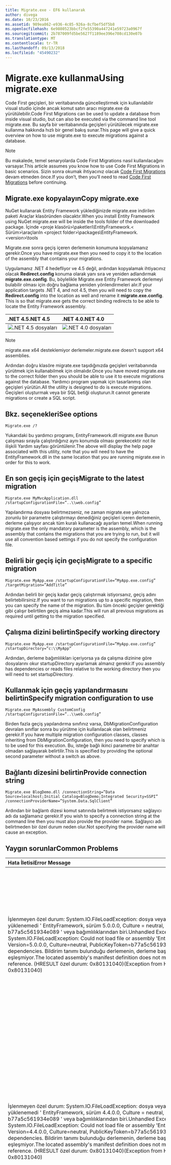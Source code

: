 ```yaml
---
title: Migrate.exe - EF6 kullanarak
author: divega
ms.date: 10/23/2016
ms.assetid: 989ea862-e936-4c85-926a-8cfbef5df5b8
ms.openlocfilehash: 6e9880523bbcf2fe55390a447241e59723a0967f
ms.sourcegitcommit: 2b787009fd5be5627f1189ee396e708cd130e07b
ms.translationtype: MT
ms.contentlocale: tr-TR
ms.lasthandoff: 09/13/2018
ms.locfileid: "45490232"
---
```

# <a name="using-migrateexe"></a><span data-ttu-id="a626c-102">Migrate.exe kullanma</span><span class="sxs-lookup"><span data-stu-id="a626c-102">Using migrate.exe</span></span>
<span data-ttu-id="a626c-103">Code First geçişleri, bir veritabanında güncelleştirmek için kullanılabilir visual studio içinde ancak komut satırı aracı migrate.exe da yürütülebilir.</span><span class="sxs-lookup"><span data-stu-id="a626c-103">Code First Migrations can be used to update a database from inside visual studio, but can also be executed via the command line tool migrate.exe.</span></span> <span data-ttu-id="a626c-104">Bu sayfa bir veritabanında geçişleri yürütülecek migrate.exe kullanma hakkında hızlı bir genel bakış sunar.</span><span class="sxs-lookup"><span data-stu-id="a626c-104">This page will give a quick overview on how to use migrate.exe to execute migrations against a database.</span></span>

> [!NOTE]
> <span data-ttu-id="a626c-105">Bu makalede, temel senaryolarda Code First Migrations nasıl kullanılacağını varsayar.</span><span class="sxs-lookup"><span data-stu-id="a626c-105">This article assumes you know how to use Code First Migrations in basic scenarios.</span></span> <span data-ttu-id="a626c-106">Sizin sonra okumak ihtiyacınız olacak [Code First Migrations](~/ef6/modeling/code-first/migrations/index.md) devam etmeden önce.</span><span class="sxs-lookup"><span data-stu-id="a626c-106">If you don’t, then you’ll need to read [Code First Migrations](~/ef6/modeling/code-first/migrations/index.md) before continuing.</span></span>

## <a name="copy-migrateexe"></a><span data-ttu-id="a626c-107">Migrate.exe kopyalayın</span><span class="sxs-lookup"><span data-stu-id="a626c-107">Copy migrate.exe</span></span>

<span data-ttu-id="a626c-108">NuGet kullanarak Entity Framework yüklediğinizde migrate.exe indirilen paketi Araçlar klasöründen olacaktır.</span><span class="sxs-lookup"><span data-stu-id="a626c-108">When you install Entity Framework using NuGet migrate.exe will be inside the tools folder of the downloaded package.</span></span> <span data-ttu-id="a626c-109">İçinde &lt;proje klasörü&gt;\\paketleri\\EntityFramework.&lt; Sürüm&gt;\\araçları</span><span class="sxs-lookup"><span data-stu-id="a626c-109">In &lt;project folder&gt;\\packages\\EntityFramework.&lt;version&gt;\\tools</span></span>

<span data-ttu-id="a626c-110">Migrate.exe sonra geçiş içeren derlemenin konumuna kopyalamanız gerekir.</span><span class="sxs-lookup"><span data-stu-id="a626c-110">Once you have migrate.exe then you need to copy it to the location of the assembly that contains your migrations.</span></span>

<span data-ttu-id="a626c-111">Uygulamanız .NET 4 hedefliyor ve 4.5 değil, ardından kopyalamak ihtiyacınız olacak **Redirect.config** konuma olarak yanı sıra ve yeniden adlandırmak **migrate.exe.config**. Bu, böylelikle Migrate.exe Entity Framework derlemeyi bulabilir olması için doğru bağlama yeniden yönlendirmeleri alır.</span><span class="sxs-lookup"><span data-stu-id="a626c-111">If your application targets .NET 4, and not 4.5, then you will need to copy the **Redirect.config** into the location as well and rename it **migrate.exe.config**. This is so that migrate.exe gets the correct binding redirects to be able to locate the Entity Framework assembly.</span></span>

| <span data-ttu-id="a626c-112">.NET 4.5</span><span class="sxs-lookup"><span data-stu-id="a626c-112">.NET 4.5</span></span>                                   | <span data-ttu-id="a626c-113">.NET 4.0</span><span class="sxs-lookup"><span data-stu-id="a626c-113">.NET 4.0</span></span>                                   |
|:-------------------------------------------|:-------------------------------------------|
| ![.NET 4.5 dosyaları](~/ef6/media/net45files.png)  | ![.NET 4.0 dosyaları](~/ef6/media/net40files.png)  |

> [!NOTE]
> <span data-ttu-id="a626c-116">migrate.exe x64 desteklemiyor derlemeler.</span><span class="sxs-lookup"><span data-stu-id="a626c-116">migrate.exe doesn't support x64 assemblies.</span></span>

<span data-ttu-id="a626c-117">Ardından doğru klasöre migrate.exe taşıdığınızda geçişleri veritabanında yürütmek için kullanabilmek için olmalıdır.</span><span class="sxs-lookup"><span data-stu-id="a626c-117">Once you have moved migrate.exe to the correct folder then you should be able to use it to execute migrations against the database.</span></span> <span data-ttu-id="a626c-118">Yardımcı program yapmak için tasarlanmış olan geçişleri yürütün.</span><span class="sxs-lookup"><span data-stu-id="a626c-118">All the utility is designed to do is execute migrations.</span></span> <span data-ttu-id="a626c-119">Geçişleri oluşturmak veya bir SQL betiği oluşturun.</span><span class="sxs-lookup"><span data-stu-id="a626c-119">It cannot generate migrations or create a SQL script.</span></span>

## <a name="see-options"></a><span data-ttu-id="a626c-120">Bkz. seçenekleri</span><span class="sxs-lookup"><span data-stu-id="a626c-120">See options</span></span>

``` console
Migrate.exe /?
```

<span data-ttu-id="a626c-121">Yukarıdaki bu yardımcı programı, EntityFramework.dll migrate.exe Bunun çalışması sırayla çalıştırdığınız aynı konumda olması gerekecektir not ile ilişkili Yardım sayfası görüntülenir.</span><span class="sxs-lookup"><span data-stu-id="a626c-121">The above will display the help page associated with this utility, note that you will need to have the EntityFramework.dll in the same location that you are running migrate.exe in order for this to work.</span></span>

## <a name="migrate-to-the-latest-migration"></a><span data-ttu-id="a626c-122">En son geçiş için geçiş</span><span class="sxs-lookup"><span data-stu-id="a626c-122">Migrate to the latest migration</span></span>

``` console
Migrate.exe MyMvcApplication.dll /startupConfigurationFile=”..\\web.config”
```

<span data-ttu-id="a626c-123">Yapılandırma dosyası belirtmezseniz, ne zaman migrate.exe yalnızca zorunlu bir parametre çalıştırmayı denediğiniz geçişleri içeren derlemenin, derleme çalışıyor ancak tüm kuralı kullanacağı ayarları temel.</span><span class="sxs-lookup"><span data-stu-id="a626c-123">When running migrate.exe the only mandatory parameter is the assembly, which is the assembly that contains the migrations that you are trying to run, but it will use all convention based settings if you do not specify the configuration file.</span></span>

## <a name="migrate-to-a-specific-migration"></a><span data-ttu-id="a626c-124">Belirli bir geçiş için geçiş</span><span class="sxs-lookup"><span data-stu-id="a626c-124">Migrate to a specific migration</span></span>

``` console
Migrate.exe MyApp.exe /startupConfigurationFile=”MyApp.exe.config” /targetMigration=”AddTitle”
```

<span data-ttu-id="a626c-125">Ardından belirli bir geçiş kadar geçiş çalıştırmak istiyorsanız, geçiş adını belirtebilirsiniz.</span><span class="sxs-lookup"><span data-stu-id="a626c-125">If you want to run migrations up to a specific migration, then you can specify the name of the migration.</span></span> <span data-ttu-id="a626c-126">Bu tüm önceki geçişler gerektiği gibi çalışır belirtilen geçiş alma kadar.</span><span class="sxs-lookup"><span data-stu-id="a626c-126">This will run all previous migrations as required until getting to the migration specified.</span></span>

## <a name="specify-working-directory"></a><span data-ttu-id="a626c-127">Çalışma dizini belirtin</span><span class="sxs-lookup"><span data-stu-id="a626c-127">Specify working directory</span></span>

``` console
Migrate.exe MyApp.exe /startupConfigurationFile=”MyApp.exe.config” /startupDirectory=”c:\\MyApp”
```

<span data-ttu-id="a626c-128">Ardından, derleme bağımlılıkları içeriyorsa ya da çalışma dizinine göre dosyalarını okur startupDirectory ayarlamak almanız gerekir.</span><span class="sxs-lookup"><span data-stu-id="a626c-128">If you assembly has dependencies or reads files relative to the working directory then you will need to set startupDirectory.</span></span>

## <a name="specify-migration-configuration-to-use"></a><span data-ttu-id="a626c-129">Kullanmak için geçiş yapılandırmasını belirtin</span><span class="sxs-lookup"><span data-stu-id="a626c-129">Specify migration configuration to use</span></span>

``` console
Migrate.exe MyAssembly CustomConfig /startupConfigurationFile=”..\\web.config”
```

<span data-ttu-id="a626c-130">Birden fazla geçiş yapılandırma sınıfınız varsa, DbMigrationConfiguration devralan sınıflar sonra bu yürütme için kullanılacak olan belirtmeniz gerekir.</span><span class="sxs-lookup"><span data-stu-id="a626c-130">If you have multiple migration configuration classes, classes inheriting from DbMigrationConfiguration, then you need to specify which is to be used for this execution.</span></span> <span data-ttu-id="a626c-131">Bu, isteğe bağlı ikinci parametre bir anahtar olmadan sağlayarak belirtilir.</span><span class="sxs-lookup"><span data-stu-id="a626c-131">This is specified by providing the optional second parameter without a switch as above.</span></span>

## <a name="provide-connection-string"></a><span data-ttu-id="a626c-132">Bağlantı dizesini belirtin</span><span class="sxs-lookup"><span data-stu-id="a626c-132">Provide connection string</span></span>

``` console
Migrate.exe BlogDemo.dll /connectionString=”Data Source=localhost;Initial Catalog=BlogDemo;Integrated Security=SSPI” /connectionProviderName=”System.Data.SqlClient”
```

<span data-ttu-id="a626c-133">Ardından bir bağlantı dizesi komut satırında belirtmek istiyorsanız sağlayıcı adı da sağlamanız gerekir.</span><span class="sxs-lookup"><span data-stu-id="a626c-133">If you wish to specify a connection string at the command line then you must also provide the provider name.</span></span> <span data-ttu-id="a626c-134">Sağlayıcı adı belirtmeden bir özel durum neden olur.</span><span class="sxs-lookup"><span data-stu-id="a626c-134">Not specifying the provider name will cause an exception.</span></span>

## <a name="common-problems"></a><span data-ttu-id="a626c-135">Yaygın sorunlar</span><span class="sxs-lookup"><span data-stu-id="a626c-135">Common Problems</span></span>

| <span data-ttu-id="a626c-136">Hata İletisi</span><span class="sxs-lookup"><span data-stu-id="a626c-136">Error Message</span></span>                                                                                                                                                                                                                                                                                                                      | <span data-ttu-id="a626c-137">Çözüm</span><span class="sxs-lookup"><span data-stu-id="a626c-137">Solution</span></span>                                                                                                                                                                                                                                                                                             |
|:-----------------------------------------------------------------------------------------------------------------------------------------------------------------------------------------------------------------------------------------------------------------------------------------------------------------------------------|:-----------------------------------------------------------------------------------------------------------------------------------------------------------------------------------------------------------------------------------------------------------------------------------------------------|
| <span data-ttu-id="a626c-138">İşlenmeyen özel durum: System.IO.FileLoadException: dosya veya derleme yüklenemedi ' EntityFramework, sürüm 5.0.0.0, Culture = neutral, PublicKeyToken = b77a5c561934e089 ' veya bağımlılıklarından biri.</span><span class="sxs-lookup"><span data-stu-id="a626c-138">Unhandled Exception: System.IO.FileLoadException:  Could not load file or assembly 'EntityFramework, Version=5.0.0.0, Culture=neutral, PublicKeyToken=b77a5c561934e089' or one of its dependencies.</span></span> <span data-ttu-id="a626c-139">Bildirim tanımı bulunduğu derlemenin, derleme başvurusunu eşleşmiyor.</span><span class="sxs-lookup"><span data-stu-id="a626c-139">The located assembly's manifest definition does not match the assembly reference.</span></span> <span data-ttu-id="a626c-140">(HRESULT özel durum: 0x80131040)</span><span class="sxs-lookup"><span data-stu-id="a626c-140">(Exception from HRESULT: 0x80131040)</span></span>         | <span data-ttu-id="a626c-141">Bu, genellikle Redirect.config dosya bir .NET 4 uygulaması çalıştıran anlamına gelir.</span><span class="sxs-lookup"><span data-stu-id="a626c-141">This typically means that you are running a .NET 4 application without the Redirect.config file.</span></span> <span data-ttu-id="a626c-142">Redirect.config migrate.exe aynı konuma kopyalayın ve migrate.exe.config için yeniden adlandırmanız gerekir.</span><span class="sxs-lookup"><span data-stu-id="a626c-142">You need to copy the Redirect.config to the same location as migrate.exe and rename it to migrate.exe.config.</span></span>                                                                                       |
| <span data-ttu-id="a626c-143">İşlenmeyen özel durum: System.IO.FileLoadException: dosya veya derleme yüklenemedi ' EntityFramework, sürüm 4.4.0.0, Culture = neutral, PublicKeyToken = b77a5c561934e089 ' veya bağımlılıklarından biri.</span><span class="sxs-lookup"><span data-stu-id="a626c-143">Unhandled Exception: System.IO.FileLoadException: Could not load file or assembly 'EntityFramework, Version=4.4.0.0, Culture=neutral, PublicKeyToken=b77a5c561934e089' or one of its dependencies.</span></span> <span data-ttu-id="a626c-144">Bildirim tanımı bulunduğu derlemenin, derleme başvurusunu eşleşmiyor.</span><span class="sxs-lookup"><span data-stu-id="a626c-144">The located assembly's manifest definition does not match the assembly reference.</span></span> <span data-ttu-id="a626c-145">(HRESULT özel durum: 0x80131040)</span><span class="sxs-lookup"><span data-stu-id="a626c-145">(Exception from HRESULT: 0x80131040)</span></span>          | <span data-ttu-id="a626c-146">Bu özel durumun Redirect.config uygulamayla migrate.exe konuma kopyalanan bir .NET 4.5 çalıştırdığınız anlamına gelir.</span><span class="sxs-lookup"><span data-stu-id="a626c-146">This exception means that you are running a .NET 4.5 application with the Redirect.config copied to the migrate.exe location.</span></span> <span data-ttu-id="a626c-147">Ardından uygulamanız .NET 4.5 ise yeniden yönlendirmeleri içinde ile yapılandırma dosyası olması gerekmez.</span><span class="sxs-lookup"><span data-stu-id="a626c-147">If your app is .NET 4.5 then you do not need to have the config file with the redirects inside.</span></span> <span data-ttu-id="a626c-148">Migrate.exe.config dosyasını silin.</span><span class="sxs-lookup"><span data-stu-id="a626c-148">Delete the migrate.exe.config file.</span></span>                                    |
| <span data-ttu-id="a626c-149">Hata: Bekleyen değişiklikleri ve otomatik geçişi devre dışı olduğundan geçerli model eşleştirilecek veritabanı güncelleştirilemedi.</span><span class="sxs-lookup"><span data-stu-id="a626c-149">ERROR: Unable to update database to match the current model because there are pending changes and automatic migration is disabled.</span></span> <span data-ttu-id="a626c-150">Kod tabanlı bir geçiş için bekleyen model değişiklikleri yazma ya da otomatik geçişi etkinleştirin.</span><span class="sxs-lookup"><span data-stu-id="a626c-150">Either write the pending model changes to a code-based migration or enable automatic migration.</span></span> <span data-ttu-id="a626c-151">İçin DbMigrationsConfiguration.AutomaticMigrationsEnabled etkinleştir otomatik geçiş için true olarak ayarlayın.</span><span class="sxs-lookup"><span data-stu-id="a626c-151">Set DbMigrationsConfiguration.AutomaticMigrationsEnabled to true to enable automatic migration.</span></span> | <span data-ttu-id="a626c-152">Çalışan bir geçiş modelinde yapılan değişikliklerle başa oluşturmadıysanız ve veritabanı modeli eşleşmiyor, geçiş işlemi gerçekleştirirseniz bu hata oluşur.</span><span class="sxs-lookup"><span data-stu-id="a626c-152">This error occurs if running migrate when you haven’t created a migration to cope with changes made to the model, and the database does not match the model.</span></span> <span data-ttu-id="a626c-153">Sonra veritabanını yükseltmek için bir geçiş oluşturmadan migrate.exe çalıştırarak bir model sınıfı için bir özellik ekleme, bu bir örnektir.</span><span class="sxs-lookup"><span data-stu-id="a626c-153">Adding a property to a model class then running migrate.exe without creating a migration to upgrade the database is an example of this.</span></span> |
| <span data-ttu-id="a626c-154">Hata: Tür için üye çözümlenemedi ' System.Data.Entity.Migrations.Design.ToolingFacade+UpdateRunner,EntityFramework, sürüm 5.0.0.0, Culture = neutral, PublicKeyToken = b77a5c561934e089 '.</span><span class="sxs-lookup"><span data-stu-id="a626c-154">ERROR: Type is not resolved for member 'System.Data.Entity.Migrations.Design.ToolingFacade+UpdateRunner,EntityFramework, Version=5.0.0.0, Culture=neutral, PublicKeyToken=b77a5c561934e089'.</span></span>                                                                                                                                       | <span data-ttu-id="a626c-155">Bu hata yanlış başlangıç dizini belirterek neden olabilir.</span><span class="sxs-lookup"><span data-stu-id="a626c-155">This error can be caused by specifying an incorrect startup directory.</span></span> <span data-ttu-id="a626c-156">Bu migrate.exe konumunu olmalıdır</span><span class="sxs-lookup"><span data-stu-id="a626c-156">This must be the location of migrate.exe</span></span>                                                                                                                                                                                      |
| <span data-ttu-id="a626c-157">İşlenmeyen özel durum: System.NullReferenceException: nesne başvurusu bir nesnenin örneğine ayarlanmadı.</span><span class="sxs-lookup"><span data-stu-id="a626c-157">Unhandled Exception: System.NullReferenceException: Object reference not set to an instance of an object.</span></span> <br/>   <span data-ttu-id="a626c-158">(String [] args) System.Data.Entity.Migrations.Console.Program.Main</span><span class="sxs-lookup"><span data-stu-id="a626c-158">at System.Data.Entity.Migrations.Console.Program.Main(String[] args)</span></span>                                                                                                                                             | <span data-ttu-id="a626c-159">Bu, kullanmakta olduğunuz bir senaryo için gerekli bir parametre belirtmeden kaynaklanabilir.</span><span class="sxs-lookup"><span data-stu-id="a626c-159">This can be caused by not specifying a required parameter for a scenario that you are using.</span></span> <span data-ttu-id="a626c-160">Örneğin bir bağlantı dizesi sağlayıcı adı belirtmeden belirtme.</span><span class="sxs-lookup"><span data-stu-id="a626c-160">For example specifying a connection string without specifying the provider name.</span></span>                                                                                                                        |
| <span data-ttu-id="a626c-161">Hata: birden fazla geçişleri yapılandırma türü 'ClassLibrary1' derlemesinde bulunamadı.</span><span class="sxs-lookup"><span data-stu-id="a626c-161">ERROR: More than one migrations configuration type was found in the assembly 'ClassLibrary1'.</span></span> <span data-ttu-id="a626c-162">Kullanılacak adı belirtin.</span><span class="sxs-lookup"><span data-stu-id="a626c-162">Specify the name of the one to use.</span></span>                                                                                                                                                                                                  | <span data-ttu-id="a626c-163">Hata durumları gibi belirtilen derlemede birden fazla yapılandırma sınıfı yoktur.</span><span class="sxs-lookup"><span data-stu-id="a626c-163">As the error states, there is more than one configuration class in the given assembly.</span></span> <span data-ttu-id="a626c-164">Kullanılacağını belirtmek için /configurationType anahtarını kullanmanız gerekir.</span><span class="sxs-lookup"><span data-stu-id="a626c-164">You must use the /configurationType switch to specify which to use.</span></span>                                                                                                                                           |
| <span data-ttu-id="a626c-165">Hata: dosya veya derleme yüklenemedi '&lt;assemblyName&gt;' veya bağımlılıklarından biri.</span><span class="sxs-lookup"><span data-stu-id="a626c-165">ERROR: Could not load file or assembly ‘&lt;assemblyName&gt;’ or one of its dependencies.</span></span> <span data-ttu-id="a626c-166">Verilen derleme adı veya kod temeli geçersizdi.</span><span class="sxs-lookup"><span data-stu-id="a626c-166">The given assembly name or codebase was invalid.</span></span> <span data-ttu-id="a626c-167">(HRESULT özel durum: 0x80131047)</span><span class="sxs-lookup"><span data-stu-id="a626c-167">(Exception from HRESULT: 0x80131047)</span></span>                                                                                                                                                    | <span data-ttu-id="a626c-168">Bu yanlış bir derleme adı belirterek veya olmaması neden olabilir</span><span class="sxs-lookup"><span data-stu-id="a626c-168">This can be caused by specifying an assembly name incorrectly or not having</span></span>                                                                                                                                                                                                                          |
| <span data-ttu-id="a626c-169">Hata: dosya veya derleme yüklenemedi '&lt;assemblyName&gt;' veya bağımlılıklarından biri.</span><span class="sxs-lookup"><span data-stu-id="a626c-169">ERROR: Could not load file or assembly ‘&lt;assemblyName&gt;' or one of its dependencies.</span></span> <span data-ttu-id="a626c-170">Bir programı hatalı biçimde yüklemek için girişimde bulunuldu.</span><span class="sxs-lookup"><span data-stu-id="a626c-170">An attempt was made to load a program with an incorrect format.</span></span>                                                                                                                                                                          | <span data-ttu-id="a626c-171">X x64 karşı migrate.exe çalıştırmayı denediğiniz Bu, uygulama.</span><span class="sxs-lookup"><span data-stu-id="a626c-171">This happens if you are trying to run migrate.exe against an x64 application.</span></span> <span data-ttu-id="a626c-172">EF 5.0 ve aşağıda x86 yalnızca iş olacaktır.</span><span class="sxs-lookup"><span data-stu-id="a626c-172">EF 5.0 and below will only work on x86.</span></span>                                                                                                                                                                                |
